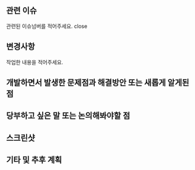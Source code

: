 ## 관련 이슈
관련된 이슈넘버를 적어주세요.
close
## 변경사항
작업한 내용을 적어주세요.
## 개발하면서 발생한 문제점과 해결방안 또는 새롭게 알게된 점
## 당부하고 싶은 말 또는 논의해봐야할 점
## 스크린샷
## 기타 및 추후 계획

